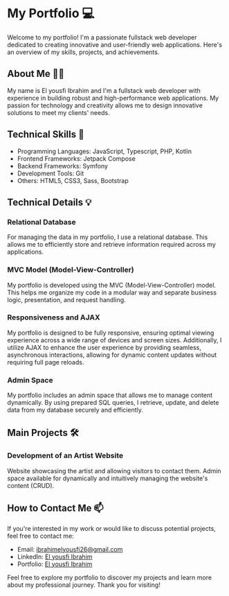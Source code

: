 # My Portfolio 💻

Welcome to my portfolio! I'm a passionate fullstack web developer dedicated to creating innovative and user-friendly web applications. Here's an overview of my skills, projects, and achievements.

## About Me 🙋‍♂️

My name is El yousfi Ibrahim and I'm a fullstack web developer with experience in building robust and high-performance web applications. My passion for technology and creativity allows me to design innovative solutions to meet my clients' needs.

## Technical Skills 🚀

- Programming Languages: JavaScript, Typescript, PHP, Kotlin
- Frontend Frameworks: Jetpack Compose
- Backend Frameworks: Symfony
- Development Tools: Git
- Others: HTML5, CSS3, Sass, Bootstrap

## Technical Details 💡

### Relational Database
For managing the data in my portfolio, I use a relational database. This allows me to efficiently store and retrieve information required across my applications.

### MVC Model (Model-View-Controller)
My portfolio is developed using the MVC (Model-View-Controller) model. This helps me organize my code in a modular way and separate business logic, presentation, and request handling.

### Responsiveness and AJAX
My portfolio is designed to be fully responsive, ensuring optimal viewing experience across a wide range of devices and screen sizes. Additionally, I utilize AJAX to enhance the user experience by providing seamless, asynchronous interactions, allowing for dynamic content updates without requiring full page reloads.

### Admin Space
My portfolio includes an admin space that allows me to manage content dynamically. By using prepared SQL queries, I retrieve, update, and delete data from my database securely and efficiently.

## Main Projects 🛠️

### Development of an Artist Website
Website showcasing the artist and allowing visitors to contact them.
Admin space available for dynamically and intuitively managing the website's content (CRUD).

## How to Contact Me 📫

If you're interested in my work or would like to discuss potential projects, feel free to contact me:

- Email: ibrahimelyousfi26@gmail.com
- LinkedIn: [El yousfi Ibrahim](www.linkedin.com/in/ibrahim-elyousfi)
- Portfolio: [El yousfi Ibrahim](https://ibrahim-elyousfi.com)

Feel free to explore my portfolio to discover my projects and learn more about my professional journey. Thank you for visiting!

